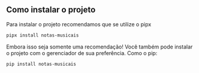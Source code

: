 ## Como instalar o projeto

Para instalar o projeto recomendamos que se utilize o pipx

```bash 
pipx install notas-musicais
```

Embora isso seja somente uma recomendação! Você também pode instalar o projeto com o gerenciador de sua preferência. Como o pip:

```bash
pip install notas-musicais
```